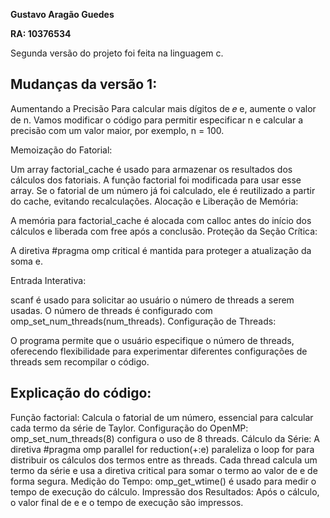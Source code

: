 **Gustavo Aragão Guedes**

**RA: 10376534**

Segunda versão do projeto foi feita na linguagem c.


## Mudanças da versão 1:

Aumentando a Precisão
Para calcular mais dígitos de 
𝑒
e, aumente o valor de n. Vamos modificar o código para permitir especificar n e calcular a precisão com um valor maior, por exemplo, n = 100.

Memoização do Fatorial:

Um array factorial_cache é usado para armazenar os resultados dos cálculos dos fatoriais.
A função factorial foi modificada para usar esse array. Se o fatorial de um número já foi calculado, ele é reutilizado a partir do cache, evitando recalculações.
Alocação e Liberação de Memória:

A memória para factorial_cache é alocada com calloc antes do início dos cálculos e liberada com free após a conclusão.
Proteção da Seção Crítica:

A diretiva #pragma omp critical é mantida para proteger a atualização da soma e.

Entrada Interativa:

scanf é usado para solicitar ao usuário o número de threads a serem usadas.
O número de threads é configurado com omp_set_num_threads(num_threads).
Configuração de Threads:

O programa permite que o usuário especifique o número de threads, oferecendo flexibilidade para experimentar diferentes configurações de threads sem recompilar o código.

## Explicação do código:

Função factorial: Calcula o fatorial de um número, essencial para calcular cada termo da série de Taylor.
Configuração do OpenMP: omp_set_num_threads(8) configura o uso de 8 threads.
Cálculo da Série: A diretiva #pragma omp parallel for reduction(+:e) paraleliza o loop for para distribuir os cálculos dos termos entre as threads. Cada thread calcula um termo da série e usa a diretiva critical para somar o termo ao valor de e de forma segura.
Medição do Tempo: omp_get_wtime() é usado para medir o tempo de execução do cálculo.
Impressão dos Resultados: Após o cálculo, o valor final de e e o tempo de execução são impressos.
